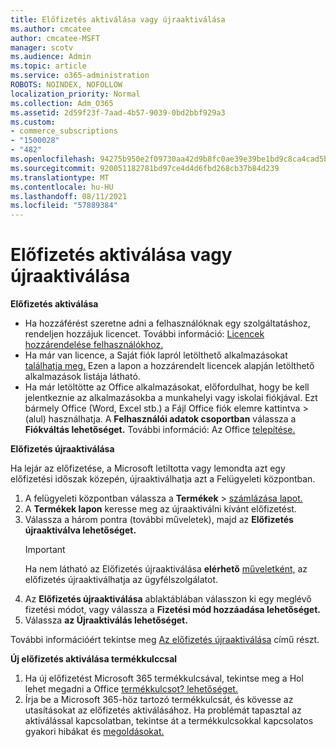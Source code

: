 ```yaml
---
title: Előfizetés aktiválása vagy újraaktiválása
ms.author: cmcatee
author: cmcatee-MSFT
manager: scotv
ms.audience: Admin
ms.topic: article
ms.service: o365-administration
ROBOTS: NOINDEX, NOFOLLOW
localization_priority: Normal
ms.collection: Adm_O365
ms.assetid: 2d59f23f-7aad-4b57-9039-0bd2bbf929a3
ms.custom:
- commerce_subscriptions
- "1500028"
- "482"
ms.openlocfilehash: 94275b950e2f09730aa42d9b8fc0ae39e39be1bd9c8ca4cad5b20926b263fca2
ms.sourcegitcommit: 920051182781bd97ce4d4d6fbd268cb37b84d239
ms.translationtype: MT
ms.contentlocale: hu-HU
ms.lasthandoff: 08/11/2021
ms.locfileid: "57889384"
---
```

# <a name="activate-or-reactivate-a-subscription"></a>Előfizetés aktiválása vagy újraaktiválása

**Előfizetés aktiválása**

- Ha hozzáférést szeretne adni a felhasználóknak egy szolgáltatáshoz, rendeljen hozzájuk licencet. További információ: [Licencek hozzárendelése felhasználókhoz.](https://docs.microsoft.com/microsoft-365/admin/manage/assign-licenses-to-users)
- Ha már van licence, a Saját fiók lapról letölthető alkalmazásokat [találhatja meg.](https://portal.office.com/account/#installs) Ezen a lapon a hozzárendelt licencek alapján letölthető alkalmazások listája látható.
- Ha már letöltötte az Office alkalmazásokat, előfordulhat, hogy be kell jelentkeznie az alkalmazásokba a munkahelyi vagy iskolai fiókjával. Ezt bármely Office (Word, Excel stb.) a Fájl Office fiók elemre kattintva  >   (alul) használhatja. A **Felhasználói adatok csoportban** válassza a **Fiókváltás lehetőséget.** További információ: Az Office [telepítése.](https://docs.microsoft.com/microsoft-365/admin/setup/install-applications)

**Előfizetés újraaktiválása**

Ha lejár az előfizetése, a Microsoft letiltotta vagy lemondta azt egy előfizetési időszak közepén, újraaktiválhatja azt a Felügyeleti központban.
  
1. A felügyeleti központban válassza a **Termékek**  >  [számlázása lapot.](https://go.microsoft.com/fwlink/p/?linkid=842054)
2. A **Termékek lapon** keresse meg az újraaktiválni kívánt előfizetést.
3. Válassza a három pontra (további műveletek), majd az **Előfizetés újraaktiválva lehetőséget.**
    > [!IMPORTANT]
    > Ha nem látható az Előfizetés újraaktiválása **elérhető** [műveletként,](https://go.microsoft.com/fwlink/p/?linkid=518322) az előfizetés újraaktiválhatja az ügyfélszolgálatot.
4. Az **Előfizetés újraaktiválása** ablaktáblában válasszon ki egy meglévő fizetési módot, vagy válassza a **Fizetési mód hozzáadása lehetőséget.**
5. Válassza **az Újraaktiválás lehetőséget.**

További információért tekintse meg [Az előfizetés újraaktiválása](https://docs.microsoft.com/microsoft-365/commerce/subscriptions/reactivate-your-subscription) című részt.

**Új előfizetés aktiválása termékkulccsal**

1. Ha új előfizetést Microsoft 365 termékkulcsával, tekintse meg a Hol lehet megadni a Office [termékkulcsot? lehetőséget.](https://support.office.com/article/where-to-enter-your-office-product-key-0a82e5ae-739e-4b92-a6f4-2ec780c185db)
2. Írja be a Microsoft 365-höz tartozó termékkulcsát, és kövesse az utasításokat az előfizetés aktiválásához. Ha problémát tapasztal az aktiválással kapcsolatban, tekintse át a termékkulcsokkal kapcsolatos gyakori hibákat és [megoldásokat.](https://docs.microsoft.com/microsoft-365/commerce/product-key-errors-and-solutions)